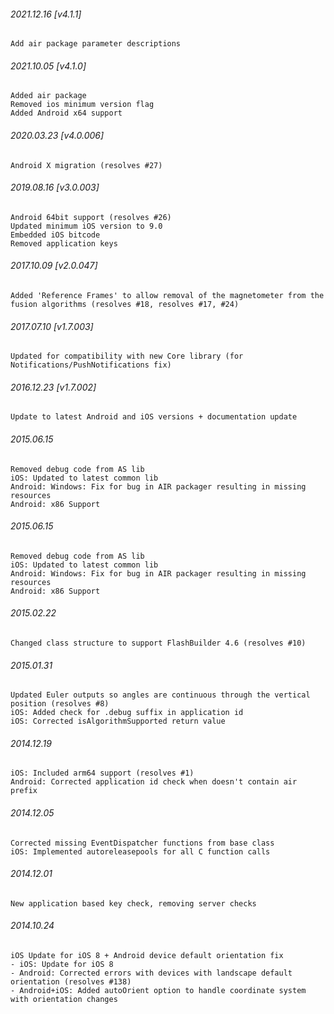 ###### 2021.12.16 [v4.1.1]

```
Add air package parameter descriptions
```

###### 2021.10.05 [v4.1.0]

```
Added air package
Removed ios minimum version flag
Added Android x64 support
```



###### 2020.03.23 [v4.0.006]

```
Android X migration (resolves #27)
```


###### 2019.08.16 [v3.0.003]

```
Android 64bit support (resolves #26)
Updated minimum iOS version to 9.0 
Embedded iOS bitcode
Removed application keys 
```


###### 2017.10.09 [v2.0.047]

```
Added 'Reference Frames' to allow removal of the magnetometer from the fusion algorithms (resolves #18, resolves #17, #24)
```


###### 2017.07.10 [v1.7.003]

```
Updated for compatibility with new Core library (for Notifications/PushNotifications fix)
```


###### 2016.12.23 [v1.7.002]

```
Update to latest Android and iOS versions + documentation update
```


###### 2015.06.15

```
Removed debug code from AS lib
iOS: Updated to latest common lib
Android: Windows: Fix for bug in AIR packager resulting in missing resources
Android: x86 Support
```


###### 2015.06.15

```
Removed debug code from AS lib
iOS: Updated to latest common lib
Android: Windows: Fix for bug in AIR packager resulting in missing resources
Android: x86 Support
```


###### 2015.02.22

```
Changed class structure to support FlashBuilder 4.6 (resolves #10)
```


###### 2015.01.31

```
Updated Euler outputs so angles are continuous through the vertical position (resolves #8)
iOS: Added check for .debug suffix in application id
iOS: Corrected isAlgorithmSupported return value
```


###### 2014.12.19

```
iOS: Included arm64 support (resolves #1) 
Android: Corrected application id check when doesn't contain air prefix 
```


###### 2014.12.05

```
Corrected missing EventDispatcher functions from base class
iOS: Implemented autoreleasepools for all C function calls
```


###### 2014.12.01

```
New application based key check, removing server checks
```


###### 2014.10.24

```
iOS Update for iOS 8 + Android device default orientation fix
- iOS: Update for iOS 8
- Android: Corrected errors with devices with landscape default orientation (resolves #138)
- Android+iOS: Added autoOrient option to handle coordinate system with orientation changes
```
